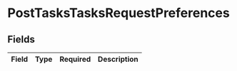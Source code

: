 # PostTasksTasksRequestPreferences


## Fields

| Field       | Type        | Required    | Description |
| ----------- | ----------- | ----------- | ----------- |
